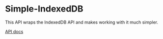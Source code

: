 Simple-IndexedDB
================

This API wraps the IndexedDB API and makes working with it much simpler.



[API docs](https://github.com/SAP/Simple-IndexedDB/blob/master/doc/index.html)
